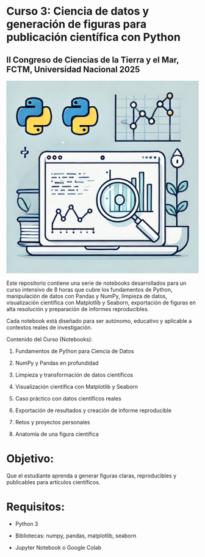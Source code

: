 # Curso 3: Ciencia de datos y generación de figuras para publicación científica con Python
## II Congreso de Ciencias de la Tierra y el Mar, FCTM, Universidad Nacional 2025

<img src="Cienciadedatos.png" alt="Visualización del curso" width="700"/>

Este repositorio contiene una serie de notebooks desarrollados para un curso intensivo de 8 horas que cubre los fundamentos de Python, manipulación de datos con Pandas y NumPy, limpieza de datos, visualización científica con Matplotlib y Seaborn, exportación de figuras en alta resolución y preparación de informes reproducibles.

Cada notebook está diseñado para ser autónomo, educativo y aplicable a contextos reales de investigación.

Contenido del Curso (Notebooks):

1. Fundamentos de Python para Ciencia de Datos

2. NumPy y Pandas en profundidad

3. Limpieza y transformación de datos científicos

4. Visualización científica con Matplotlib y Seaborn

5. Caso práctico con datos científicos reales

6. Exportación de resultados y creación de informe reproducible

7. Retos y proyectos personales

8. Anatomía de una figura científica

# Objetivo:
Que el estudiante aprenda a generar figuras claras, reproducibles y publicables para artículos científicos.

# Requisitos:

* Python 3

* Bibliotecas: numpy, pandas, matplotlib, seaborn

* Jupyter Notebook o Google Colab


